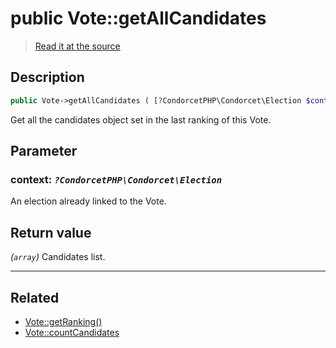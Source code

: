 # public Vote::getAllCandidates

> [Read it at the source](https://github.com/julien-boudry/Condorcet/blob/master/src/Vote.php#L290)

## Description    

```php
public Vote->getAllCandidates ( [?CondorcetPHP\Condorcet\Election $context = null] ): array
```

Get all the candidates object set in the last ranking of this Vote.

## Parameter

### **context:** *`?CondorcetPHP\Condorcet\Election`*   
An election already linked to the Vote.    


## Return value   

*(`array`)* Candidates list.


---------------------------------------

## Related

* [Vote::getRanking()](/Docs/api-reference/Vote%20Class/Vote--getRanking().md)    
* [Vote::countCandidates](/Docs/api-reference/Vote%20Class/Vote--countCandidates.md)    
